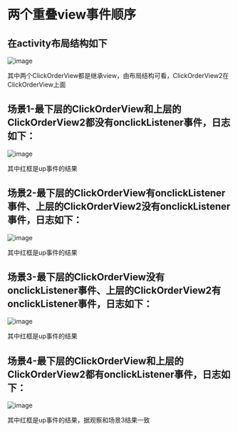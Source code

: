 # 两个重叠view事件顺序

## 在activity布局结构如下
![image](https://img-blog.csdnimg.cn/20190704074318638.png "")

其中两个ClickOrderView都是继承view，由布局结构可看，ClickOrderView2在ClickOrderView上面

## 场景1-最下层的ClickOrderView和上层的ClickOrderView2都没有onclickListener事件，日志如下：
![image](https://img-blog.csdnimg.cn/20190704075001836.png "")

其中红框是up事件的结果

## 场景2-最下层的ClickOrderView有onclickListener事件、上层的ClickOrderView2没有onclickListener事件，日志如下：
![image](https://img-blog.csdnimg.cn/20190704075513212.png "")

其中红框是up事件的结果

## 场景3-最下层的ClickOrderView没有onclickListener事件、上层的ClickOrderView2有onclickListener事件，日志如下：
![image](https://img-blog.csdnimg.cn/20190704075729776.png "")

其中红框是up事件的结果

## 场景4-最下层的ClickOrderView和上层的ClickOrderView2都有onclickListener事件，日志如下：
![image](https://img-blog.csdnimg.cn/20190704080006254.png "")

其中红框是up事件的结果，据观察和场景3结果一致